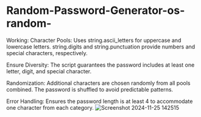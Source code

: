 # Random-Password-Generator-os-random-

Working: Character Pools: Uses string.ascii_letters for uppercase and lowercase letters. string.digits and string.punctuation provide numbers and special characters, respectively.

Ensure Diversity: The script guarantees the password includes at least one letter, digit, and special character.

Randomization: Additional characters are chosen randomly from all pools combined. The password is shuffled to avoid predictable patterns.

Error Handling: Ensures the password length is at least 4 to accommodate one character from each category.
![Screenshot 2024-11-25 142515](https://github.com/user-attachments/assets/4eb956da-de7e-441c-a22a-2673c1574768)
